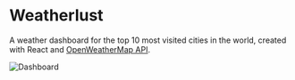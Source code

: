 # Weatherlust

A weather dashboard for the top 10 most visited cities in the world, created with React and [OpenWeatherMap API](https://openweathermap.org/).

![Dashboard](https://github.com/kristinlam/weather-dashboard/blob/main/src/images/readme.png?raw=true)
